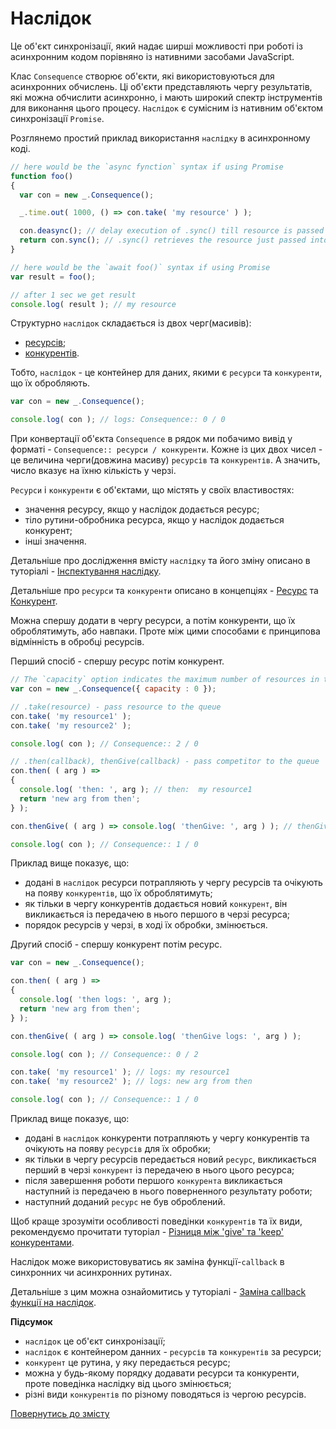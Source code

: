 # Наслідок

Це об'єкт синхронізації, який надає ширші можливості при роботі із асинхронним кодом порівняно із нативними засобами JavaScript.

Клас `Consequence` створює об'єкти, які використовуються для асинхронних обчислень. Ці об'єкти представляють чергу
результатів, які можна обчислити асинхронно, і мають широкий спектр інструментів для виконання цього процесу.
`Наслідок` є сумісним із нативним об'єктом синхронізації `Promise`.

Розглянемо простий приклад використання `наслідку` в асинхронному коді.
```js
// here would be the `async fynction` syntax if using Promise
function foo()
{
  var con = new _.Consequence();

  _.time.out( 1000, () => con.take( 'my resource' ) );

  con.deasync(); // delay execution of .sync() till resource is passed into consequence
  return con.sync(); // .sync() retrieves the resource just passed into consequence
}

// here would be the `await foo()` syntax if using Promise
var result = foo();

// after 1 sec we get result
console.log( result ); // my resource
```

Структурно `наслідок` складається із двох черг(масивів):
- [ресурсів](./Resource.md#ресурс);
- [конкурентів](./Competitor.md#конкурент).

Тобто, `наслідок` - це контейнер для даних, якими є `ресурси` та `конкуренти`, що їх обробляють.

```js
var con = new _.Consequence();

console.log( con ); // logs: Consequence:: 0 / 0
```

При конвертації об'єкта `Consequence` в рядок ми побачимо вивід у форматі - `Consequence:: ресурси / конкуренти`.
Кожне із цих двох чисел - це величина черги(довжина масиву) `ресурсів` та `конкурентів`. А значить, число вказує на їхню кількість у черзі.

`Ресурси` і `конкуренти` є об'єктами, що містять у своїх властивостях:
- значення ресурсу, якщо у наслідок додається ресурс;
- тіло рутини-обробника ресурса, якщо у наслідок додається конкурент;
- інші значення.

Детальніше про дослідження вмісту `наслідку` та його зміну описано в туторіалі - [Інспектування наслідку](../tutorial/InspectingConsequence.md#інспектування-наслідку).

Детальніше про `ресурси` та `конкуренти` описано в концепціях - [Ресурс](./Resource.md#ресурс) та [Конкурент](./Competitor.md#конкурент).

Можна спершу додати в чергу ресурси, а потім конкуренти, що їх оброблятимуть, або навпаки. Проте між цими способами є 
принципова відмінність в обробці ресурсів.

Перший спосіб - спершу ресурс потім конкурент.
```js
// The `capacity` option indicates the maximum number of resources in the resource queue at a time. By default 1, if 0 - not limited
var con = new _.Consequence({ capacity : 0 });

// .take(resource) - pass resource to the queue
con.take( 'my resource1' );
con.take( 'my resource2' );

console.log( con ); // Consequence:: 2 / 0

// .then(callback), thenGive(callback) - pass competitor to the queue
con.then( ( arg ) =>
{
  console.log( 'then: ', arg ); // then:  my resource1
  return 'new arg from then';
} );

con.thenGive( ( arg ) => console.log( 'thenGive: ', arg ) ); // thenGive:  my resource2

console.log( con ); // Consequence:: 1 / 0
```

Приклад вище показує, що:
- додані в `наслідок` ресурси потрапляють у чергу ресурсів та очікують на появу `конкурентів`, що їх оброблятимуть;
- як тільки в чергу конкурентів додається новий `конкурент`, він викликається із передачею в нього першого в черзі ресурса;
- порядок ресурсів у черзі, в ході їх обробки, змінюється.

Другий спосіб - спершу конкурент потім ресурс.
```js
var con = new _.Consequence();

con.then( ( arg ) =>
{
  console.log( 'then logs: ', arg );
  return 'new arg from then';
} );

con.thenGive( ( arg ) => console.log( 'thenGive logs: ', arg ) );

console.log( con ); // Consequence:: 0 / 2

con.take( 'my resource1' ); // logs: my resource1
con.take( 'my resource2' ); // logs: new arg from then

console.log( con ); // Consequence:: 1 / 0
```

Приклад вище показує, що:
- додані в `наслідок` конкуренти потрапляють у чергу конкурентів та очікують на появу `ресурсів` для їх обробки;
- як тільки в чергу ресурсів передається новий `ресурс`, викликається перший в черзі `конкурент` із передачею в нього цього ресурса;
- після завершення роботи першого `конкурента` викликається наступний із передачею в нього поверненного результату роботи;
- наступний доданий `ресурс` не був оброблений.

Щоб краще зрозуміти особливості поведінки `конкурентів` та їх види, рекомендуємо прочитати туторіал - [Різниця між 'give' та 'keep' конкурентами](../tutorial/GiveKeepDifference.md).

Наслідок може використовуватись як заміна функції-`callback` в синхронних чи асинхронних рутинах.

Детальніше з цим можна ознайомитись у туторіалі - [Заміна callback функції на наслідок](../tutorial/ReplacingCallbackByConsequence.md).

**Підсумок**
- `наслідок` це об'єкт синхронізації;
- `наслідок` є контейнером данних - `ресурсів` та `конкурентів` за ресурси;
- `конкурент` це рутина, у яку передається ресурс;
- можна у будь-якому порядку додавати ресурси та конкуренти, проте поведінка наслідку від цього змінюється;
- різні види `конкурентів` по різному поводяться із чергою ресурсів.

[Повернутись до змісту](../README.md#концепції)
